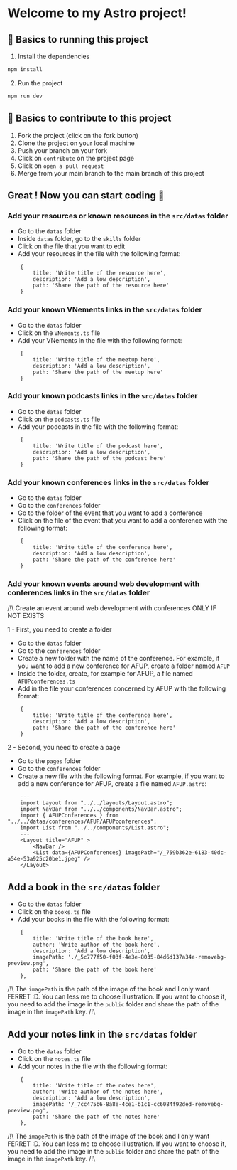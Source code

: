 # Welcome to my Astro project!

## 🚀 Basics to running this project

1. Install the dependencies

```sh
npm install
```

2. Run the project

```sh
npm run dev
```

## 🧠 Basics to contribute to this project

1. Fork the project (click on the fork button)
2. Clone the project on your local machine
3. Push your branch on your fork
4. Click on `contribute` on the project page
5. Click on `open a pull request`
6. Merge from your main branch to the main branch of this project

## Great ! Now you can start coding 🎉

### Add your resources or known resources in the `src/datas` folder
- Go to the `datas` folder
- Inside `datas` folder, go to the `skills` folder
- Click on the file that you want to edit
- Add your resources in the file with the following format:
```
    {
        title: 'Write title of the resource here',
        description: 'Add a low description',
        path: 'Share the path of the resource here'
    }
```

### Add your known **VNements** links in the `src/datas` folder
- Go to the `datas` folder
- Click on the `VNements.ts` file
- Add your VNements in the file with the following format:
```
    {
        title: 'Write title of the meetup here',
        description: 'Add a low description',
        path: 'Share the path of the meetup here'
    }
```

### Add your known **podcasts** links in the `src/datas` folder
- Go to the `datas` folder
- Click on the `podcasts.ts` file
- Add your podcasts in the file with the following format:
```
    {
        title: 'Write title of the podcast here',
        description: 'Add a low description',
        path: 'Share the path of the podcast here'
    }
```

### Add your known **conferences** links in the `src/datas` folder
- Go to the `datas` folder
- Go to the `conferences` folder
- Go to the folder of the event that you want to add a conference
- Click on the file of the event that you want to add a conference with the following format:
```
    {
        title: 'Write title of the conference here',
        description: 'Add a low description',
        path: 'Share the path of the conference here'
    }
```

### Add your known **events around web development with conferences** links in the `src/datas` folder
/!\ Create an event around web development with conferences ONLY IF NOT EXISTS

1 - First, you need to create a folder
- Go to the `datas` folder
- Go to the `conferences` folder
- Create a new folder with the name of the conference. For example, if you want to add a new conference for AFUP, create a folder named `AFUP`
- Inside the folder, create, for example for AFUP, a file named `AFUPconferences.ts`
- Add in the file your conferences concerned by AFUP with the following format:
```
    {
        title: 'Write title of the conference here',
        description: 'Add a low description',
        path: 'Share the path of the conference here'
    }
```

2 - Second, you need to create a page
- Go to the `pages` folder
- Go to the `conferences` folder
- Create a new file with the following format. For example, if you want to add a new conference for AFUP, create a file named `AFUP.astro`:
```
    ---
    import Layout from "../../layouts/Layout.astro";
    import NavBar from "../../components/NavBar.astro";
    import { AFUPConferences } from "../../datas/conferences/AFUP/AFUPconferences";
    import List from "../../components/List.astro";
    ---
    <Layout title="AFUP" >
        <NavBar />
        <List data={AFUPConferences} imagePath="/_759b362e-6183-40dc-a54e-53a925c20be1.jpeg" />
    </Layout>
```

## Add a book in the `src/datas` folder
- Go to the `datas` folder
- Click on the `books.ts` file
- Add your books in the file with the following format:
```
    {
        title: 'Write title of the book here',
        author: 'Write author of the book here',
        description: 'Add a low description',
        imagePath: './_5c777f50-f03f-4e3e-8035-84d6d137a34e-removebg-preview.png',
        path: 'Share the path of the book here'
    },
```
/!\ The `imagePath` is the path of the image of the book and I only want FERRET :D. You can less me to choose illustration. If you want to choose it, you need to add the image in the `public` folder and share the path of the image in the `imagePath` key. /!\

## Add your notes link in the `src/datas` folder
- Go to the `datas` folder
- Click on the `notes.ts` file
- Add your notes in the file with the following format:
```
    {
        title: 'Write title of the notes here',
        author: 'Write author of the notes here',
        description: 'Add a low description',
        imagePath: '/_7cc475b6-8a8e-4ce1-b1c1-cc6084f92ded-removebg-preview.png',
        path: 'Share the path of the notes here'
    },
```
/!\ The `imagePath` is the path of the image of the book and I only want FERRET :D. You can less me to choose illustration. If you want to choose it, you need to add the image in the `public` folder and share the path of the image in the `imagePath` key. /!\
        
        
